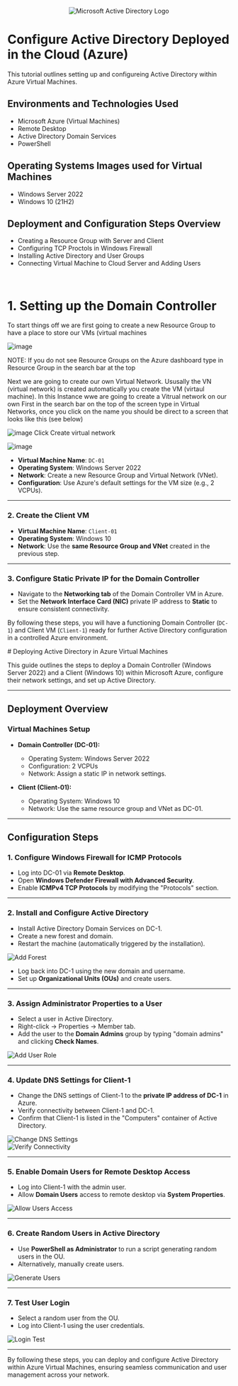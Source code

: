 <p align="center">
<img src="https://i.imgur.com/pU5A58S.png" alt="Microsoft Active Directory Logo"/>
</p>

<h1>Configure Active Directory Deployed in the Cloud (Azure)</h1>
This tutorial outlines setting up and configureing Active Directory within Azure Virtual Machines.<br />

<h2>Environments and Technologies Used</h2>

- Microsoft Azure (Virtual Machines)
- Remote Desktop
- Active Directory Domain Services
- PowerShell

<h2>Operating Systems Images used for Virtual Machines</h2>

- Windows Server 2022
- Windows 10 (21H2)

<h2>Deployment and Configuration Steps Overview</h2>

- Creating a Resource Group with Server and Client
- Configuring TCP Proctols in Windows Firewall
- Installing Active Directory and User Groups
- Connecting Virtual Machine to Cloud Server and Adding Users

<br />
<h3 
<br />

  <h1>1. Setting up the Domain Controller</h1>
  
To start things off we are first going to create a new Resource Group to have a place to store our VMs (virtual machines

![image](https://github.com/user-attachments/assets/da812a42-04a8-4668-8345-bd34db8847c1)

  
NOTE: If you do not see Resource Groups on the Azure dashboard type in Resource Group in the search bar at the top<p/>

Next we are going to create our own Virtual Network. 
Ususally the VN (virtual network) is created automatically you create the VM (virtaul machine).
In this Instance wwe are going to create a Vitrual network on our own
  First in the search bar on the top of the screen type in Virtual Networks, once you click on the name you should be direct to a screen that looks like this (see below)

<p />
  
  ![image](https://github.com/user-attachments/assets/c487f925-52e4-46a6-a6c0-84030e83549c)
Click Create virtual network

![image](https://github.com/user-attachments/assets/5fe90d2f-e044-4684-bd7a-4c5472112749)


- **Virtual Machine Name**: `DC-01`  
- **Operating System**: Windows Server 2022  
- **Network**: Create a new Resource Group and Virtual Network (VNet).  
- **Configuration**: Use Azure's default settings for the VM size (e.g., 2 VCPUs).


---

### 2. Create the Client VM  
- **Virtual Machine Name**: `Client-01`  
- **Operating System**: Windows 10  
- **Network**: Use the **same Resource Group and VNet** created in the previous step.

---

### 3. Configure Static Private IP for the Domain Controller  
- Navigate to the **Networking tab** of the Domain Controller VM in Azure.  
- Set the **Network Interface Card (NIC)** private IP address to **Static** to ensure consistent connectivity.  

By following these steps, you will have a functioning Domain Controller (`DC-1`) and Client VM (`Client-1`) ready for further Active Directory configuration in a controlled Azure environment.


</p>
<p>
# Deploying Active Directory in Azure Virtual Machines  

This guide outlines the steps to deploy a Domain Controller (Windows Server 2022) and a Client (Windows 10) within Microsoft Azure, configure their network settings, and set up Active Directory.

---

## Deployment Overview  

### Virtual Machines Setup  
- **Domain Controller (DC-01):**  
  - Operating System: Windows Server 2022  
  - Configuration: 2 VCPUs  
  - Network: Assign a static IP in network settings.  

- **Client (Client-01):**  
  - Operating System: Windows 10  
  - Network: Use the same resource group and VNet as DC-01.  

---

## Configuration Steps  

### 1. Configure Windows Firewall for ICMP Protocols  
- Log into DC-01 via **Remote Desktop**.  
- Open **Windows Defender Firewall with Advanced Security**.  
- Enable **ICMPv4 TCP Protocols** by modifying the "Protocols" section.

---

### 2. Install and Configure Active Directory  
- Install Active Directory Domain Services on DC-1.  
- Create a new forest and domain.  
- Restart the machine (automatically triggered by the installation).  

  
![Add Forest](https://imgur.com/39rEkhJ.png)  

- Log back into DC-1 using the new domain and username.  
- Set up **Organizational Units (OUs)** and create users.  

---

### 3. Assign Administrator Properties to a User  
- Select a user in Active Directory.  
- Right-click → Properties → Member tab.  
- Add the user to the **Domain Admins** group by typing "domain admins" and clicking **Check Names**.  

  
![Add User Role](https://imgur.com/kzGVLjr.png)  

---

### 4. Update DNS Settings for Client-1  
- Change the DNS settings of Client-1 to the **private IP address of DC-1** in Azure.  
- Verify connectivity between Client-1 and DC-1.  
- Confirm that Client-1 is listed in the "Computers" container of Active Directory.  

 
![Change DNS Settings](https://imgur.com/G8LMrqB.png)  
![Verify Connectivity](https://imgur.com/lQCfRDf.png)  

---

### 5. Enable Domain Users for Remote Desktop Access  
- Log into Client-1 with the admin user.  
- Allow **Domain Users** access to remote desktop via **System Properties**.  

 
![Allow Users Access](https://imgur.com/TmSDbUU.png)  

---

### 6. Create Random Users in Active Directory  
- Use **PowerShell as Administrator** to run a script generating random users in the OU.  
- Alternatively, manually create users.  

 
![Generate Users](https://imgur.com/H9Y3SMB.png)  

---

### 7. Test User Login  
- Select a random user from the OU.  
- Log into Client-1 using the user credentials.  

 
![Login Test](https://i.imgur.com/aQ1W5gf.jpeg)  

---

By following these steps, you can deploy and configure Active Directory within Azure Virtual Machines, ensuring seamless communication and user management across your network.
